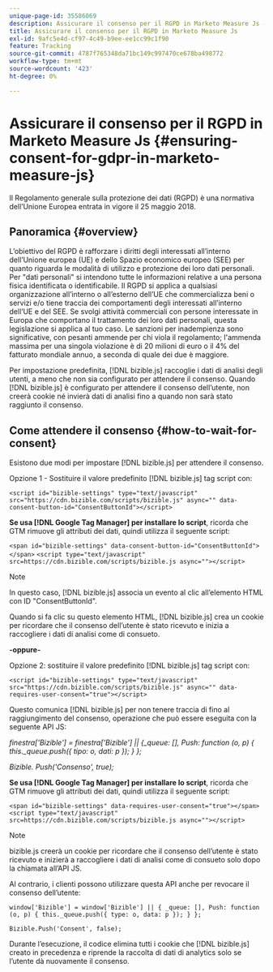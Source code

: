 ```yaml
---
unique-page-id: 35586069
description: Assicurare il consenso per il RGPD in Marketo Measure Js - Marketo Measure - Documentazione del prodotto
title: Assicurare il consenso per il RGPD in Marketo Measure Js
exl-id: 9afc5e4d-cf97-4c49-b9ee-ee1cc99c1f90
feature: Tracking
source-git-commit: 4787f765348da71bc149c997470ce678ba498772
workflow-type: tm+mt
source-wordcount: '423'
ht-degree: 0%

---
```


# Assicurare il consenso per il RGPD in Marketo Measure Js {#ensuring-consent-for-gdpr-in-marketo-measure-js}

Il Regolamento generale sulla protezione dei dati (RGPD) è una normativa dell’Unione Europea entrata in vigore il 25 maggio 2018.

## Panoramica {#overview}

L’obiettivo del RGPD è rafforzare i diritti degli interessati all’interno dell’Unione europea (UE) e dello Spazio economico europeo (SEE) per quanto riguarda le modalità di utilizzo e protezione dei loro dati personali. Per &quot;dati personali&quot; si intendono tutte le informazioni relative a una persona fisica identificata o identificabile. Il RGPD si applica a qualsiasi organizzazione all’interno o all’esterno dell’UE che commercializza beni o servizi e/o tiene traccia dei comportamenti degli interessati all’interno dell’UE e del SEE. Se svolgi attività commerciali con persone interessate in Europa che comportano il trattamento dei loro dati personali, questa legislazione si applica al tuo caso. Le sanzioni per inadempienza sono significative, con pesanti ammende per chi viola il regolamento; l&#39;ammenda massima per una singola violazione è di 20 milioni di euro o il 4% del fatturato mondiale annuo, a seconda di quale dei due è maggiore.

Per impostazione predefinita, [!DNL bizible.js] raccoglie i dati di analisi degli utenti, a meno che non sia configurato per attendere il consenso. Quando [!DNL bizible.js] è configurato per attendere il consenso dell’utente, non creerà cookie né invierà dati di analisi fino a quando non sarà stato raggiunto il consenso.

## Come attendere il consenso {#how-to-wait-for-consent}

Esistono due modi per impostare [!DNL bizible.js] per attendere il consenso.

Opzione 1 - Sostituire il valore predefinito [!DNL bizible.js] tag script con:

`<script id="bizible-settings" type="text/javascript" src="https://cdn.bizible.com/scripts/bizible.js" async="" data-consent-button-id="ConsentButtonId"></script>`

**Se usa [!DNL Google Tag Manager] per installare lo script**, ricorda che GTM rimuove gli attributi dei dati, quindi utilizza il seguente script:

`<span id="bizible-settings" data-consent-button-id="ConsentButtonId"></span>`
`<script type="text/javascript" src=https://cdn.bizible.com/scripts/bizible.js async=""></script>`

>[!NOTE]
>
>In questo caso, [!DNL bizible.js] associa un evento al clic all’elemento HTML con ID &quot;ConsentButtonId&quot;.

Quando si fa clic su questo elemento HTML, [!DNL bizible.js] crea un cookie per ricordare che il consenso dell’utente è stato ricevuto e inizia a raccogliere i dati di analisi come di consueto.

**-oppure-**

Opzione 2: sostituire il valore predefinito [!DNL bizible.js] tag script con:

`<script id="bizible-settings" type="text/javascript" src="https://cdn.bizible.com/scripts/bizible.js" async="" data-requires-user-consent="true"></script>`

Questo comunica [!DNL bizible.js] per non tenere traccia di fino al raggiungimento del consenso, operazione che può essere eseguita con la seguente API JS:

*finestra[&#39;Bizible&#39;] = finestra[&#39;Bizible&#39;] || {_queue: [], Push: function (o, p) { this._queue.push({ tipo: o, dati: p }); } };*

*Bizible. Push(&#39;Consenso&#39;, true);*

**Se usa [!DNL Google Tag Manager] per installare lo script**, ricorda che GTM rimuove gli attributi dei dati, quindi utilizza il seguente script:

`<span id="bizible-settings" data-requires-user-consent="true"></span>`
`<script type="text/javascript" src=https://cdn.bizible.com/scripts/bizible.js async=""></script>`

>[!NOTE]
>
>bizible.js creerà un cookie per ricordare che il consenso dell’utente è stato ricevuto e inizierà a raccogliere i dati di analisi come di consueto solo dopo la chiamata all’API JS.

Al contrario, i clienti possono utilizzare questa API anche per revocare il consenso dell’utente:

`window['Bizible'] = window['Bizible'] || { _queue: [], Push: function (o, p) { this._queue.push({ type: o, data: p }); } };`

`Bizible.Push('Consent', false);`

Durante l’esecuzione, il codice elimina tutti i cookie che [!DNL bizible.js] creato in precedenza e riprende la raccolta di dati di analytics solo se l’utente dà nuovamente il consenso.

